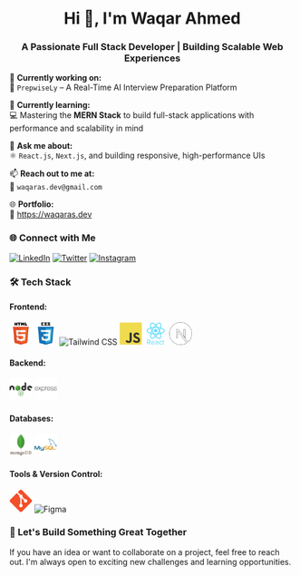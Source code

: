 <h1 align="center">Hi 👋, I'm Waqar Ahmed</h1>
<h3 align="center">A Passionate Full Stack Developer | Building Scalable Web Experiences </h3>

🔭 **Currently working on:**  
🚀 `PrepwiseLy` – A Real-Time AI Interview Preparation Platform

🌱 **Currently learning:**  
💻 Mastering the **MERN Stack** to build full-stack applications with performance and scalability in mind

💬 **Ask me about:**  
⚛️ `React.js`, `Next.js`, and building responsive, high-performance UIs

📫 **Reach out to me at:**  
📧 `waqaras.dev@gmail.com`

🌐 **Portfolio:**  
🔗 https://waqaras.dev


### 🌐 Connect with Me
<p align="left">
  <a href="https://linkedin.com/in/waqaras" target="_blank"><img src="https://raw.githubusercontent.com/rahuldkjain/github-profile-readme-generator/master/src/images/icons/Social/linked-in-alt.svg" alt="LinkedIn" width="30"/></a>
    <a href="https://twitter.com/waqarhere147" target="_blank"><img src="https://raw.githubusercontent.com/rahuldkjain/github-profile-readme-generator/master/src/images/icons/Social/twitter.svg" alt="Twitter" width="30"/></a>
  <a href="https://instagram.com/the_waqaras" target="_blank"><img src="https://raw.githubusercontent.com/rahuldkjain/github-profile-readme-generator/master/src/images/icons/Social/instagram.svg" alt="Instagram" width="30"/></a>
</p>


### 🛠️ Tech Stack

#### Frontend:
<p>
  <img src="https://raw.githubusercontent.com/devicons/devicon/master/icons/html5/html5-original-wordmark.svg" alt="HTML5" width="40"/>
  <img src="https://raw.githubusercontent.com/devicons/devicon/master/icons/css3/css3-original-wordmark.svg" alt="CSS3" width="40"/>
  <img src="https://www.vectorlogo.zone/logos/tailwindcss/tailwindcss-icon.svg" alt="Tailwind CSS" width="40"/>
  <img src="https://raw.githubusercontent.com/devicons/devicon/master/icons/javascript/javascript-original.svg" alt="JavaScript" width="40"/>
  <img src="https://raw.githubusercontent.com/devicons/devicon/master/icons/react/react-original-wordmark.svg" alt="React.js" width="40"/>
  <img src="https://raw.githubusercontent.com/devicons/devicon/master/icons/nextjs/nextjs-line.svg" alt="Next.js" width="40"/>
</p>

#### Backend:
<p>
  <img src="https://raw.githubusercontent.com/devicons/devicon/master/icons/nodejs/nodejs-original-wordmark.svg" alt="Node.js" width="40"/>
  <img src="https://raw.githubusercontent.com/devicons/devicon/master/icons/express/express-original-wordmark.svg" alt="Express.js" width="40"/>
</p>

#### Databases:
<p>
  <img src="https://raw.githubusercontent.com/devicons/devicon/master/icons/mongodb/mongodb-original-wordmark.svg" alt="MongoDB" width="40"/>
  <img src="https://raw.githubusercontent.com/devicons/devicon/master/icons/mysql/mysql-original-wordmark.svg" alt="MySQL" width="40"/>
</p>

#### Tools & Version Control:
<p>
  <img src="https://raw.githubusercontent.com/devicons/devicon/master/icons/git/git-original.svg" alt="Git" width="40"/>
  <img src="https://www.vectorlogo.zone/logos/figma/figma-icon.svg" alt="Figma" width="40"/>
</p>

### 🚀 Let's Build Something Great Together
If you have an idea or want to collaborate on a project, feel free to reach out. I'm always open to exciting new challenges and learning opportunities.
